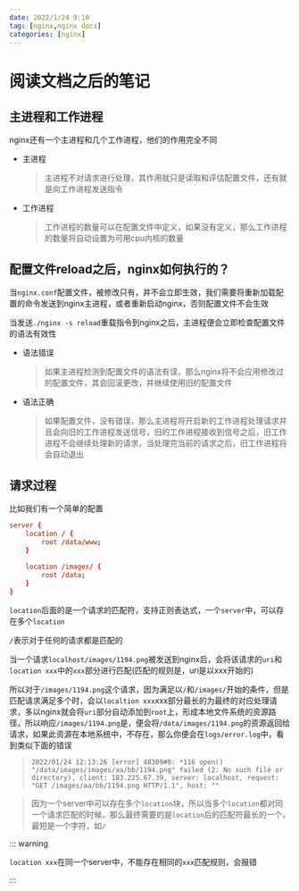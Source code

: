 ```yaml
---
date: 2022/1/24 9:10
tag: [nginx,nginx docs]
categories: [nginx]
---
```


# 阅读文档之后的笔记

## 主进程和工作进程

nginx还有一个主进程和几个工作进程，他们的作用完全不同

- 主进程

  > 主进程不对请求进行处理，其作用就只是读取和评估配置文件，还有就是向工作进程发送指令

- 工作进程

  > 工作进程的数量可以在配置文件中定义，如果没有定义，那么工作进程的数量将自动设置为可用cpu内核的数量



## 配置文件reload之后，nginx如何执行的？

当`nginx.conf`配置文件，被修改只有，并不会立即生效，我们需要将重新加载配置的命令发送到nginx主进程，或者重新启动nginx，否则配置文件不会生效

当发送`./nginx -s reload`重载指令到nginx之后，主进程便会立即检查配置文件的语法有效性

- 语法错误

  > 如果主进程检测到配置文件的语法有误，那么nginx将不会应用修改过的配置文件，其会回滚更改，并继续使用旧的配置文件

- 语法正确

  > 如果配置文件，没有错误，那么主进程将开启新的工作进程处理请求并且会向旧的工作进程发送信号，旧的工作进程接收到信号之后，旧工作进程不会继续处理新的请求，当处理完当前的请求之后，旧工作进程将会自动退出

  



## 请求过程

比如我们有一个简单的配置

```conf
server {
    location / {
        root /data/www;
    }
    
    location /images/ {
    	root /data;
    }
}
```

`location`后面的是一个请求的匹配符，支持正则表达式，一个`server`中，可以存在多个`location`

`/`表示对于任何的请求都是匹配的

当一个请求`localhost/images/1194.png`被发送到nginx后，会将该请求的`uri`和`location xxx`中的`xxx`部分进行匹配(匹配的规则是，uri是以xxx开始的)

所以对于`/images/1194.png`这个请求，因为满足以`/`和`/images/`开始的条件，但是匹配请求满足多个时，会以`localtion xxx`xxx部分最长的为最终的对应处理请求，多以nginx就会将`uri`部分自动添加到`root`上，形成本地文件系统的资源路径，所以响应`/images/1194.png`是，便会将`/data/images/1194.png`的资源返回给请求，如果此资源在本地系统中，不存在，那么你便会在`logs/error.log`中，看到类似下面的错误

> ```
> 2022/01/24 12:13:26 [error] 48309#0: *116 open() "/data/images/images/aa/bb/1194.png" failed (2: No such file or directory), client: 183.225.67.39, server: localhost, request: "GET /images/aa/bb/1194.png HTTP/1.1", host: ""
> ```



> 因为一个server中可以存在多个`location`块，所以当多个`location`都对同一个请求匹配的时候，那么最终需要的是`location`后的匹配符最长的一个，最短是一个字符，如`/`



::: warning

`location xxx`在同一个server中，不能存在相同的`xxx`匹配规则，会报错

:::



